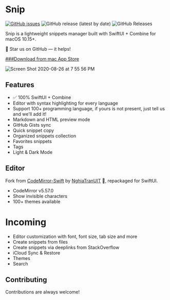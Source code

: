 Snip
====

[![GitHub issues](https://img.shields.io/github/issues/Pictarine/macos-snippets)](https://github.com/Pictarine/macos-snippets/issues)
![GitHub release (latest by date)](https://img.shields.io/github/v/release/Pictarine/macos-snippets)
![GitHub Releases](https://img.shields.io/github/downloads/Pictarine/macos-snippets/v1.1.0.r/total)

Snip is a lightweight snippets manager built with SwiftUI + Combine for macOS 10.15+.

🌟 Star us on GitHub — it helps!

[###Download from mac App Store](https://apps.apple.com/us/app/id1527428847)

![Screen Shot 2020-08-26 at 7 55 56 PM](https://user-images.githubusercontent.com/1506323/91417795-97808a00-e851-11ea-8100-c9d2b075b59d.png)

## Features

* ✅ 100% SwiftUI + Combine
* Editor with syntax highlighting for every language
* Support 100+ programming language, if yours is not present, just tell us and we'll add it!
* Markdown and HTML preview mode
* GitHub Gists sync 
* Quick snippet copy
* Organized snippets collection
* Favorites snippets
* Tags
* Light & Dark Mode


## Editor 

Fork from [CodeMirror-Swift](https://github.com/ProxymanApp/CodeMirror-Swift) by [NghiaTranUIT](https://github.com/NghiaTranUIT) 🙏, repackaged for SwiftUI. 

* CodeMirror v5.57.0
* Show invisible characters
* 100+ themes available


# Incoming

- Editor customization with font, font size, tab size and more
- Create snippets from files
- Create snippets via deeplinks from StackOverflow
- iCloud Sync & Restore
- Themes
- Search


## Contributing

Contributions are always welcome!
